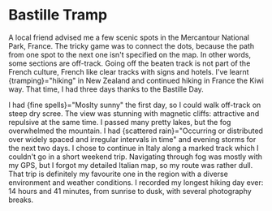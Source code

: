# Bastille Tramp

A local friend advised me a few scenic spots in the Mercantour National Park, France. The tricky game was to connect the dots, because the path from one spot to the next one isn't specified on the map. In other words, some sections are off-track. Going off the beaten track is not part of the French culture, French like clear tracks with signs and hotels. I've learnt {tramping}="hiking" in New Zealand and continued hiking in France the Kiwi way. That time, I had three days thanks to the Bastille Day.

I had {fine spells}="Moslty sunny" the first day, so I could walk off-track on steep dry scree. The view was stunning with magnetic cliffs: attractive and repulsive at the same time. I passed many pretty lakes, but the fog overwhelmed the mountain. I had {scattered rain}="Occurring or distributed over widely spaced and irregular intervals in time" and evening storms for the next two days. I chose to continue in Italy along a marked track which I couldn't go in a short weekend trip. Navigating through fog was mostly with my GPS, but I forgot my detailed Italian map, so my route was rather dull. That trip is definitely my favourite one in the region with a diverse environment and weather conditions. I recorded my longest hiking day ever: 14 hours and 41 minutes, from sunrise to dusk, with several photography breaks.
